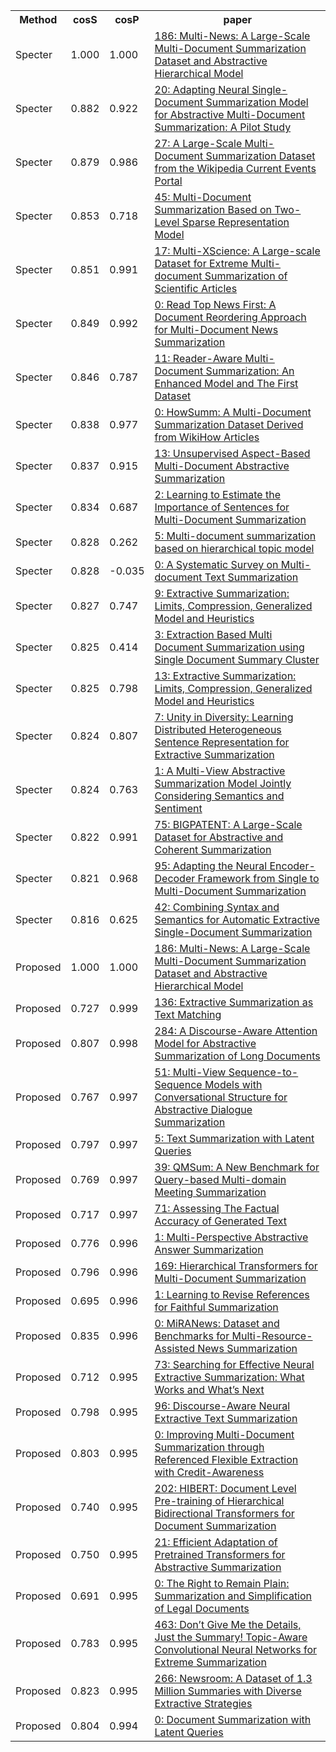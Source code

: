 <html><table><tr>
<th>Method</th>
<th>cosS</th>
<th>cosP</th>
<th>paper</th>
</tr>
<tr>
<td>Specter</td>
<td>1.000</td>
<td>1.000</td>
<td><a href="https://www.semanticscholar.org/paper/cc27ec53160d88c25fc5096c0df65536eb780de4">186: Multi-News: A Large-Scale Multi-Document Summarization Dataset and Abstractive Hierarchical Model</a></td>
</tr>
<tr>
<td>Specter</td>
<td>0.882</td>
<td>0.922</td>
<td><a href="https://www.semanticscholar.org/paper/afc3b39d8aa0100d7aeb6123668a9bec9bd6c63e">20: Adapting Neural Single-Document Summarization Model for Abstractive Multi-Document Summarization: A Pilot Study</a></td>
</tr>
<tr>
<td>Specter</td>
<td>0.879</td>
<td>0.986</td>
<td><a href="https://www.semanticscholar.org/paper/6e6a2fe517b33e1f29d761ae31fb37ddccb9a213">27: A Large-Scale Multi-Document Summarization Dataset from the Wikipedia Current Events Portal</a></td>
</tr>
<tr>
<td>Specter</td>
<td>0.853</td>
<td>0.718</td>
<td><a href="https://www.semanticscholar.org/paper/1100064b1e68e15d4dfadfcaf1d0d037c5b3786d">45: Multi-Document Summarization Based on Two-Level Sparse Representation Model</a></td>
</tr>
<tr>
<td>Specter</td>
<td>0.851</td>
<td>0.991</td>
<td><a href="https://www.semanticscholar.org/paper/56214030211d3c0212fc0da9b97735ead9021cc5">17: Multi-XScience: A Large-scale Dataset for Extreme Multi-document Summarization of Scientific Articles</a></td>
</tr>
<tr>
<td>Specter</td>
<td>0.849</td>
<td>0.992</td>
<td><a href="https://www.semanticscholar.org/paper/438d06e0acd4eae9cbd04d097afcc0acbf4ce840">0: Read Top News First: A Document Reordering Approach for Multi-Document News Summarization</a></td>
</tr>
<tr>
<td>Specter</td>
<td>0.846</td>
<td>0.787</td>
<td><a href="https://www.semanticscholar.org/paper/8206e427d56419589a2eddaf9d64eecbbc6d3c59">11: Reader-Aware Multi-Document Summarization: An Enhanced Model and The First Dataset</a></td>
</tr>
<tr>
<td>Specter</td>
<td>0.838</td>
<td>0.977</td>
<td><a href="https://www.semanticscholar.org/paper/762566ed2d82a589602310ccda884899a333c2a7">0: HowSumm: A Multi-Document Summarization Dataset Derived from WikiHow Articles</a></td>
</tr>
<tr>
<td>Specter</td>
<td>0.837</td>
<td>0.915</td>
<td><a href="https://www.semanticscholar.org/paper/b83d4e448e5049c51b7746ac52f3cb3912be6a54">13: Unsupervised Aspect-Based Multi-Document Abstractive Summarization</a></td>
</tr>
<tr>
<td>Specter</td>
<td>0.834</td>
<td>0.687</td>
<td><a href="https://www.semanticscholar.org/paper/3d14419b1a75f19fe03b2972b913681a60f8fe11">2: Learning to Estimate the Importance of Sentences for Multi-Document Summarization</a></td>
</tr>
<tr>
<td>Specter</td>
<td>0.828</td>
<td>0.262</td>
<td><a href="https://www.semanticscholar.org/paper/b0087199f39f83b9387a66afd8fa6abd1bc83f7e">5: Multi-document summarization based on hierarchical topic model</a></td>
</tr>
<tr>
<td>Specter</td>
<td>0.828</td>
<td>-0.035</td>
<td><a href="https://www.semanticscholar.org/paper/d150a5fc6b342d91703e97cc7c298c68aac92656">0: A Systematic Survey on Multi-document Text Summarization</a></td>
</tr>
<tr>
<td>Specter</td>
<td>0.827</td>
<td>0.747</td>
<td><a href="https://www.semanticscholar.org/paper/bf2a8312cb8857690d2db741a26eb099c6badf4d">9: Extractive Summarization: Limits, Compression, Generalized Model and Heuristics</a></td>
</tr>
<tr>
<td>Specter</td>
<td>0.825</td>
<td>0.414</td>
<td><a href="https://www.semanticscholar.org/paper/c16734c811d6fc3e7f00947d5e1a112bff9fdcb8">3: Extraction Based Multi Document Summarization using Single Document Summary Cluster</a></td>
</tr>
<tr>
<td>Specter</td>
<td>0.825</td>
<td>0.798</td>
<td><a href="https://www.semanticscholar.org/paper/10a16c9c47b275c3ff5b5a28e268e1531d5cc2cd">13: Extractive Summarization: Limits, Compression, Generalized Model and Heuristics</a></td>
</tr>
<tr>
<td>Specter</td>
<td>0.824</td>
<td>0.807</td>
<td><a href="https://www.semanticscholar.org/paper/332c830987c32855c12be9d6d7a2a3ff3f84a294">7: Unity in Diversity: Learning Distributed Heterogeneous Sentence Representation for Extractive Summarization</a></td>
</tr>
<tr>
<td>Specter</td>
<td>0.824</td>
<td>0.763</td>
<td><a href="https://www.semanticscholar.org/paper/f8aa42ed529055ee728d7db6999c39968b364898">1: A Multi-View Abstractive Summarization Model Jointly Considering Semantics and Sentiment</a></td>
</tr>
<tr>
<td>Specter</td>
<td>0.822</td>
<td>0.991</td>
<td><a href="https://www.semanticscholar.org/paper/40345901fd28cbf65791c34671db6548b1089ed4">75: BIGPATENT: A Large-Scale Dataset for Abstractive and Coherent Summarization</a></td>
</tr>
<tr>
<td>Specter</td>
<td>0.821</td>
<td>0.968</td>
<td><a href="https://www.semanticscholar.org/paper/2fdf58255aa7d15635cd562ee0244fc802438d34">95: Adapting the Neural Encoder-Decoder Framework from Single to Multi-Document Summarization</a></td>
</tr>
<tr>
<td>Specter</td>
<td>0.816</td>
<td>0.625</td>
<td><a href="https://www.semanticscholar.org/paper/df848352dd12699b9396b7813d0a810af51e4e9a">42: Combining Syntax and Semantics for Automatic Extractive Single-Document Summarization</a></td>
</tr>
<tr>
<td>Proposed</td>
<td>1.000</td>
<td>1.000</td>
<td><a href="https://www.semanticscholar.org/paper/cc27ec53160d88c25fc5096c0df65536eb780de4">186: Multi-News: A Large-Scale Multi-Document Summarization Dataset and Abstractive Hierarchical Model</a></td>
</tr>
<tr>
<td>Proposed</td>
<td>0.727</td>
<td>0.999</td>
<td><a href="https://www.semanticscholar.org/paper/929b4775b6896634e11a8feb0ca4ca64ef7b3e24">136: Extractive Summarization as Text Matching</a></td>
</tr>
<tr>
<td>Proposed</td>
<td>0.807</td>
<td>0.998</td>
<td><a href="https://www.semanticscholar.org/paper/853d4d94651c6d9f8ed4d114e1eb21f15f786daa">284: A Discourse-Aware Attention Model for Abstractive Summarization of Long Documents</a></td>
</tr>
<tr>
<td>Proposed</td>
<td>0.767</td>
<td>0.997</td>
<td><a href="https://www.semanticscholar.org/paper/0ac7c7279f52e8cc98171254534276d9644cf92c">51: Multi-View Sequence-to-Sequence Models with Conversational Structure for Abstractive Dialogue Summarization</a></td>
</tr>
<tr>
<td>Proposed</td>
<td>0.797</td>
<td>0.997</td>
<td><a href="https://www.semanticscholar.org/paper/51955c4b4c659e30055653ac4c2ed9208c2a9c74">5: Text Summarization with Latent Queries</a></td>
</tr>
<tr>
<td>Proposed</td>
<td>0.769</td>
<td>0.997</td>
<td><a href="https://www.semanticscholar.org/paper/aa28873534c24e4a8c5deb7bff723cd5fc69a6f0">39: QMSum: A New Benchmark for Query-based Multi-domain Meeting Summarization</a></td>
</tr>
<tr>
<td>Proposed</td>
<td>0.717</td>
<td>0.997</td>
<td><a href="https://www.semanticscholar.org/paper/8d89f85b5f8a1d65b4e93a7ebb793618641c3ece">71: Assessing The Factual Accuracy of Generated Text</a></td>
</tr>
<tr>
<td>Proposed</td>
<td>0.776</td>
<td>0.996</td>
<td><a href="https://www.semanticscholar.org/paper/7d1ba1bf305081cdf89f885cb63cd0424b632179">1: Multi-Perspective Abstractive Answer Summarization</a></td>
</tr>
<tr>
<td>Proposed</td>
<td>0.796</td>
<td>0.996</td>
<td><a href="https://www.semanticscholar.org/paper/7cc730da554003dda77796d2cb4f06da5dfd5592">169: Hierarchical Transformers for Multi-Document Summarization</a></td>
</tr>
<tr>
<td>Proposed</td>
<td>0.695</td>
<td>0.996</td>
<td><a href="https://www.semanticscholar.org/paper/7f6a5c6fa60c8a3c02ce455dd932f0f452424259">1: Learning to Revise References for Faithful Summarization</a></td>
</tr>
<tr>
<td>Proposed</td>
<td>0.835</td>
<td>0.996</td>
<td><a href="https://www.semanticscholar.org/paper/2e4139b609ef300b68aa52ebcf1dd217d71c2f2f">0: MiRANews: Dataset and Benchmarks for Multi-Resource-Assisted News Summarization</a></td>
</tr>
<tr>
<td>Proposed</td>
<td>0.712</td>
<td>0.995</td>
<td><a href="https://www.semanticscholar.org/paper/367c41f623f86e75d3154f6cab5b749cb7eb06b5">73: Searching for Effective Neural Extractive Summarization: What Works and What’s Next</a></td>
</tr>
<tr>
<td>Proposed</td>
<td>0.798</td>
<td>0.995</td>
<td><a href="https://www.semanticscholar.org/paper/76037594f29a663fbd2799de2e5c7463c02a8a1d">96: Discourse-Aware Neural Extractive Text Summarization</a></td>
</tr>
<tr>
<td>Proposed</td>
<td>0.803</td>
<td>0.995</td>
<td><a href="https://www.semanticscholar.org/paper/08de75945cbaee6e11fb9636a12df81cafcef195">0: Improving Multi-Document Summarization through Referenced Flexible Extraction with Credit-Awareness</a></td>
</tr>
<tr>
<td>Proposed</td>
<td>0.740</td>
<td>0.995</td>
<td><a href="https://www.semanticscholar.org/paper/203b543bfa1e564bb80ff4229b43174d7c71b0c0">202: HIBERT: Document Level Pre-training of Hierarchical Bidirectional Transformers for Document Summarization</a></td>
</tr>
<tr>
<td>Proposed</td>
<td>0.750</td>
<td>0.995</td>
<td><a href="https://www.semanticscholar.org/paper/cfa90e184cab9701a68e9b2fdd9222a1f508a354">21: Efficient Adaptation of Pretrained Transformers for Abstractive Summarization</a></td>
</tr>
<tr>
<td>Proposed</td>
<td>0.691</td>
<td>0.995</td>
<td><a href="https://www.semanticscholar.org/paper/26225f6c964fdd61c6c127836ed1bb38e705a69a">0: The Right to Remain Plain: Summarization and Simplification of Legal Documents</a></td>
</tr>
<tr>
<td>Proposed</td>
<td>0.783</td>
<td>0.995</td>
<td><a href="https://www.semanticscholar.org/paper/305b2cf37e5dece81e95c92883d5a6e28ac93b22">463: Don’t Give Me the Details, Just the Summary! Topic-Aware Convolutional Neural Networks for Extreme Summarization</a></td>
</tr>
<tr>
<td>Proposed</td>
<td>0.823</td>
<td>0.995</td>
<td><a href="https://www.semanticscholar.org/paper/4e346eb1628df6a12c1a121f862fb3a16c6fec60">266: Newsroom: A Dataset of 1.3 Million Summaries with Diverse Extractive Strategies</a></td>
</tr>
<tr>
<td>Proposed</td>
<td>0.804</td>
<td>0.994</td>
<td><a href="https://www.semanticscholar.org/paper/8668e48b0032664af00e58e0c7774ddde17ffd7e">0: Document Summarization with Latent Queries</a></td>
</tr>
</table></html>
